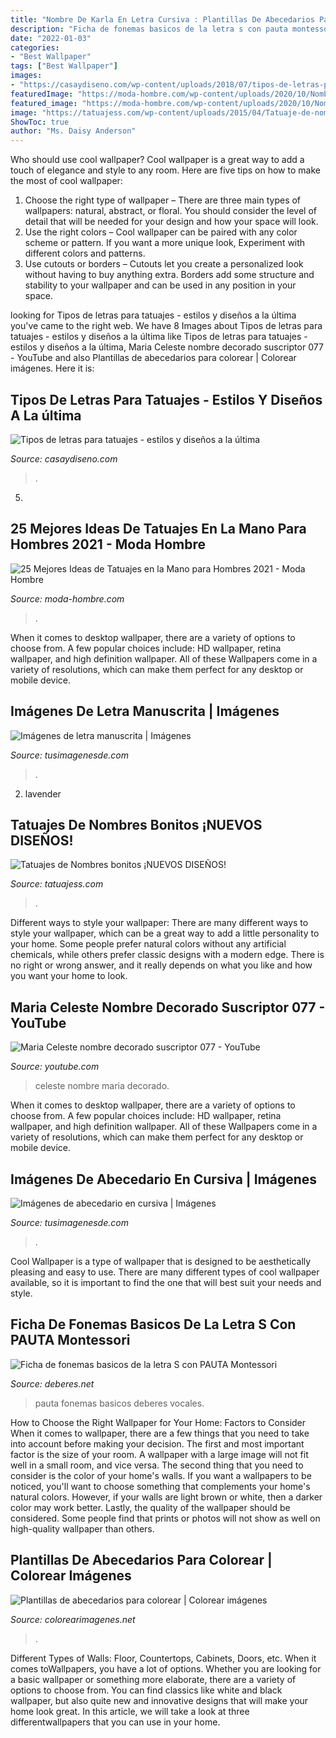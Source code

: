 ```yaml
---
title: "Nombre De Karla En Letra Cursiva : Plantillas De Abecedarios Para Colorear"
description: "Ficha de fonemas basicos de la letra s con pauta montessori"
date: "2022-01-03"
categories:
- "Best Wallpaper"
tags: ["Best Wallpaper"]
images:
- "https://casaydiseno.com/wp-content/uploads/2018/07/tipos-de-letras-para-tatuajes-disenop.jpg"
featuredImage: "https://moda-hombre.com/wp-content/uploads/2020/10/Nombre-del-tatuaje-en-la-mano-hombre-1.jpg"
featured_image: "https://moda-hombre.com/wp-content/uploads/2020/10/Nombre-del-tatuaje-en-la-mano-hombre-1.jpg"
image: "https://tatuajess.com/wp-content/uploads/2015/04/Tatuaje-de-nombre-para-mujer-Lian.jpg"
ShowToc: true
author: "Ms. Daisy Anderson"
---
```



Who should use cool wallpaper?
Cool wallpaper is a great way to add a touch of elegance and style to any room. Here are five tips on how to make the most of cool wallpaper: 
1) Choose the right type of wallpaper – There are three main types of wallpapers: natural, abstract, or floral. You should consider the level of detail that will be needed for your design and how your space will look. 
2) Use the right colors – Cool wallpaper can be paired with any color scheme or pattern. If you want a more unique look, Experiment with different colors and patterns. 
3) Use cutouts or borders – Cutouts let you create a personalized look without having to buy anything extra. Borders add some structure and stability to your wallpaper and can be used in any position in your space.

	

		
looking for Tipos de letras para tatuajes - estilos y diseños a la última you've came to the right web. We have 8 Images about Tipos de letras para tatuajes - estilos y diseños a la última like Tipos de letras para tatuajes - estilos y diseños a la última, Maria Celeste nombre decorado suscriptor 077 - YouTube and also Plantillas de abecedarios para colorear | Colorear imágenes. Here it is:
		
    
## Tipos De Letras Para Tatuajes - Estilos Y Diseños A La última

<img loading=lazy src="https://casaydiseno.com/wp-content/uploads/2018/07/tipos-de-letras-para-tatuajes-disenop.jpg" onerror="this.onerror=null;this.src='https://tse1.mm.bing.net/th?id=OIP.CuIr984pIqy7cLdOSKPtdQHaJ3&amp;pid=15.1';" alt="Tipos de letras para tatuajes - estilos y diseños a la última">

_Source: casaydiseno.com_

>. 

	

5.

    
## 25 Mejores Ideas De Tatuajes En La Mano Para Hombres 2021 - Moda Hombre

<img loading=lazy src="https://moda-hombre.com/wp-content/uploads/2020/10/Nombre-del-tatuaje-en-la-mano-hombre-1.jpg" onerror="this.onerror=null;this.src='https://tse3.mm.bing.net/th?id=OIP.cL5uj0WpTTJs7EJGCV5PLwAAAA&amp;pid=15.1';" alt="25 Mejores Ideas de Tatuajes en la Mano para Hombres 2021 - Moda Hombre">

_Source: moda-hombre.com_

>. 

	

When it comes to desktop wallpaper, there are a variety of options to choose from. A few popular choices include: HD wallpaper, retina wallpaper, and high definition wallpaper. All of these Wallpapers come in a variety of resolutions, which can make them perfect for any desktop or mobile device. 

    
## Imágenes De Letra Manuscrita | Imágenes

<img loading=lazy src="https://tusimagenesde.com/wp-content/uploads/2017/12/letra-manuscrita-1.jpg" onerror="this.onerror=null;this.src='https://tse3.mm.bing.net/th?id=OIP.d3O6EO-JB1nzn-orNxW_YwHaEn&amp;pid=15.1';" alt="Imágenes de letra manuscrita | Imágenes">

_Source: tusimagenesde.com_

>. 

	

2. lavender 

    
## Tatuajes De Nombres Bonitos ¡NUEVOS DISEÑOS!

<img loading=lazy src="https://tatuajess.com/wp-content/uploads/2015/04/Tatuaje-de-nombre-para-mujer-Lian.jpg" onerror="this.onerror=null;this.src='https://tse4.mm.bing.net/th?id=OIP.wN4t6PwNjK4ZQDufzFxzoQHaGA&amp;pid=15.1';" alt="Tatuajes de Nombres bonitos ¡NUEVOS DISEÑOS!">

_Source: tatuajess.com_

>. 

	

Different ways to style your wallpaper:
There are many different ways to style your wallpaper, which can be a great way to add a little personality to your home. Some people prefer natural colors without any artificial chemicals, while others prefer classic designs with a modern edge. There is no right or wrong answer, and it really depends on what you like and how you want your home to look.

    
## Maria Celeste Nombre Decorado Suscriptor 077 - YouTube

<img loading=lazy src="http://i.ytimg.com/vi/Mq0ZfcInd1s/maxresdefault.jpg" onerror="this.onerror=null;this.src='https://tse2.mm.bing.net/th?id=OIP.nhatPrigEFjU5UqM6UUsXQHaEK&amp;pid=15.1';" alt="Maria Celeste nombre decorado suscriptor 077 - YouTube">

_Source: youtube.com_

>celeste nombre maria decorado. 

	

When it comes to desktop wallpaper, there are a variety of options to choose from. A few popular choices include: HD wallpaper, retina wallpaper, and high definition wallpaper. All of these Wallpapers come in a variety of resolutions, which can make them perfect for any desktop or mobile device. 

    
## Imágenes De Abecedario En Cursiva | Imágenes

<img loading=lazy src="http://tusimagenesde.com/wp-content/uploads/2017/12/abecedario-en-cursiva-33.jpg" onerror="this.onerror=null;this.src='https://tse3.mm.bing.net/th?id=OIP.D0yi9vHNd3ZpJLHm205oQAHaFe&amp;pid=15.1';" alt="Imágenes de abecedario en cursiva | Imágenes">

_Source: tusimagenesde.com_

>. 

	

Cool Wallpaper is a type of wallpaper that is designed to be aesthetically pleasing and easy to use. There are many different types of cool wallpaper available, so it is important to find the one that will best suit your needs and style.

    
## Ficha De Fonemas Basicos De La Letra S Con PAUTA Montessori

<img loading=lazy src="https://www.deberes.net/wp-content/uploads/2017/01/Ficha-de-fonemas-basicos-de-la-letra-S-con-PAUTA-Montessori-pdf.jpg" onerror="this.onerror=null;this.src='https://tse4.mm.bing.net/th?id=OIP.EJ8vZEnLY_PjBokjuvrxGwHaKe&amp;pid=15.1';" alt="Ficha de fonemas basicos de la letra S con PAUTA Montessori">

_Source: deberes.net_

>pauta fonemas basicos deberes vocales. 

	

How to Choose the Right Wallpaper for Your Home: Factors to Consider
When it comes to wallpaper, there are a few things that you need to take into account before making your decision. The first and most important factor is the size of your room. A wallpaper with a large image will not fit well in a small room, and vice versa. 
The second thing that you need to consider is the color of your home's walls. If you want a wallpapers to be noticed, you'll want to choose something that complements your home's natural colors. However, if your walls are light brown or white, then a darker color may work better. 
Lastly, the quality of the wallpaper should be considered. Some people find that prints or photos will not show as well on high-quality wallpaper than others.

    
## Plantillas De Abecedarios Para Colorear | Colorear Imágenes

<img loading=lazy src="https://colorearimagenes.net/wp-content/uploads/2015/05/Abecedario-minusculas.gif" onerror="this.onerror=null;this.src='https://tse1.mm.bing.net/th?id=OIP.BilkSabLlhS5FFB__pwaowHaE8&amp;pid=15.1';" alt="Plantillas de abecedarios para colorear | Colorear imágenes">

_Source: colorearimagenes.net_

>. 

	

Different Types of Walls: Floor, Countertops, Cabinets, Doors, etc.
When it comes toWallpapers, you have a lot of options. Whether you are looking for a basic wallpaper or something more elaborate, there are a variety of options to choose from. You can find classics like white and black wallpaper, but also quite new and innovative designs that will make your home look great. In this article, we will take a look at three differentwallpapers that you can use in your home.

